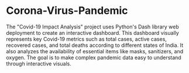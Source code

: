 # Corona-Virus-Pandemic
The "Covid-19 Impact Analysis" project uses Python's Dash library web deployment to create an interactive dashboard.
This dashboard visually represents key Covid-19 metrics such as total cases, active cases, recovered cases, and total deaths according to different states of India. 
It also analyzes the availability of essential items like masks, sanitizers, and oxygen. The goal is to make complex pandemic data easy to understand through interactive visuals.
